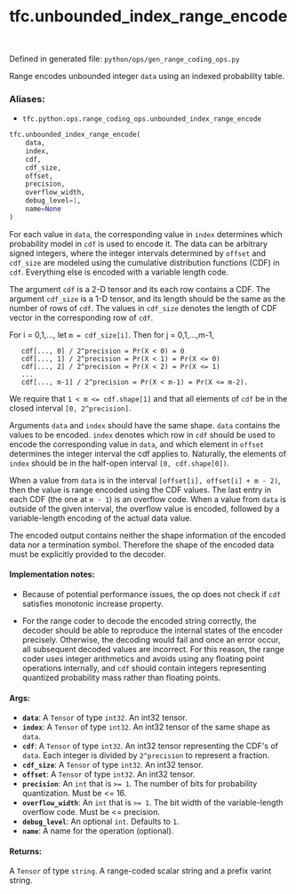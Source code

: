 <div itemscope itemtype="http://developers.google.com/ReferenceObject">
<meta itemprop="name" content="tfc.unbounded_index_range_encode" />
<meta itemprop="path" content="Stable" />
</div>

# tfc.unbounded_index_range_encode


<table class="tfo-notebook-buttons tfo-api" align="left">
</table>

Defined in generated file: `python/ops/gen_range_coding_ops.py`



Range encodes unbounded integer `data` using an indexed probability table.

### Aliases:

* `tfc.python.ops.range_coding_ops.unbounded_index_range_encode`


``` python
tfc.unbounded_index_range_encode(
    data,
    index,
    cdf,
    cdf_size,
    offset,
    precision,
    overflow_width,
    debug_level=1,
    name=None
)
```



<!-- Placeholder for "Used in" -->

For each value in `data`, the corresponding value in `index` determines which
probability model in `cdf` is used to encode it. The data can be arbitrary
signed integers, where the integer intervals determined by `offset` and
`cdf_size` are modeled using the cumulative distribution functions (CDF) in
`cdf`. Everything else is encoded with a variable length code.

The argument `cdf` is a 2-D tensor and its each row contains a CDF. The argument
`cdf_size` is a 1-D tensor, and its length should be the same as the number of
rows of `cdf`. The values in `cdf_size` denotes the length of CDF vector in the
corresponding row of `cdf`.

For i = 0,1,..., let `m = cdf_size[i]`. Then for j = 0,1,...,m-1,

```
   cdf[..., 0] / 2^precision = Pr(X < 0) = 0
   cdf[..., 1] / 2^precision = Pr(X < 1) = Pr(X <= 0)
   cdf[..., 2] / 2^precision = Pr(X < 2) = Pr(X <= 1)
   ...
   cdf[..., m-1] / 2^precision = Pr(X < m-1) = Pr(X <= m-2).
```

We require that `1 < m <= cdf.shape[1]` and that all elements of `cdf` be in the
closed interval `[0, 2^precision]`.

Arguments `data` and `index` should have the same shape. `data` contains the
values to be encoded. `index` denotes which row in `cdf` should be used to
encode the corresponding value in `data`, and which element in `offset`
determines the integer interval the cdf applies to. Naturally, the elements of
`index` should be in the half-open interval `[0, cdf.shape[0])`.

When a value from `data` is in the interval `[offset[i], offset[i] + m - 2)`,
then the value is range encoded using the CDF values. The last entry in each
CDF (the one at `m - 1`) is an overflow code. When a value from `data` is
outside of the given interval, the overflow value is encoded, followed by a
variable-length encoding of the actual data value.

The encoded output contains neither the shape information of the encoded data
nor a termination symbol. Therefore the shape of the encoded data must be
explicitly provided to the decoder.

#### Implementation notes:



- Because of potential performance issues, the op does not check if `cdf`
satisfies monotonic increase property.

- For the range coder to decode the encoded string correctly, the decoder should
be able to reproduce the internal states of the encoder precisely. Otherwise,
the decoding would fail and once an error occur, all subsequent decoded values
are incorrect. For this reason, the range coder uses integer arithmetics and
avoids using any floating point operations internally, and `cdf` should contain
integers representing quantized probability mass rather than floating points.

#### Args:


* <b>`data`</b>: A `Tensor` of type `int32`. An int32 tensor.
* <b>`index`</b>: A `Tensor` of type `int32`.
  An int32 tensor of the same shape as `data`.
* <b>`cdf`</b>: A `Tensor` of type `int32`.
  An int32 tensor representing the CDF's of `data`. Each integer is divided
  by `2^precision` to represent a fraction.
* <b>`cdf_size`</b>: A `Tensor` of type `int32`. An int32 tensor.
* <b>`offset`</b>: A `Tensor` of type `int32`. An int32 tensor.
* <b>`precision`</b>: An `int` that is `>= 1`.
  The number of bits for probability quantization. Must be <= 16.
* <b>`overflow_width`</b>: An `int` that is `>= 1`.
  The bit width of the variable-length overflow code. Must be <=
  precision.
* <b>`debug_level`</b>: An optional `int`. Defaults to `1`.
* <b>`name`</b>: A name for the operation (optional).


#### Returns:

A `Tensor` of type `string`.
A range-coded scalar string and a prefix varint string.

